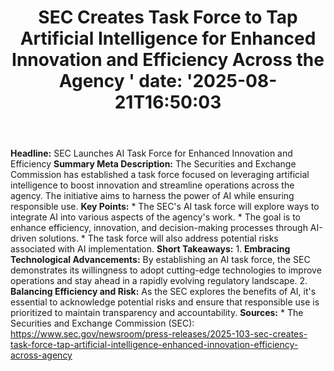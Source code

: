 ﻿---
title: "  SEC Creates Task Force to Tap Artificial Intelligence for Enhanced Innovation and Efficiency Across the Agency
'
date: '2025-08-21T16:50:03"
category: "Markets"
summary: ""
slug: "  sec creates task force to tap artificial intelligence for "
source_urls:
  - "https://www.sec.gov/newsroom/press-releases/2025-103-sec-creates-task-force-tap-artificial-intelligence-enhanced-innovation-efficiency-across-agency"
seo:
  title: "  SEC Creates Task Force to Tap Artificial Intelligence for Enhanced Innovation and Efficiency Across the Agency
 | Hash n Hedge'
  description: '"
  keywords: ["news", "markets", "brief"]
---
**Headline:** SEC Launches AI Task Force for Enhanced Innovation and Efficiency  **Summary Meta Description:** The Securities and Exchange Commission has established a task force focused on leveraging artificial intelligence to boost innovation and streamline operations across the agency. The initiative aims to harness the power of AI while ensuring responsible use.  **Key Points:**  * The SEC's AI task force will explore ways to integrate AI into various aspects of the agency's work. * The goal is to enhance efficiency, innovation, and decision-making processes through AI-driven solutions. * The task force will also address potential risks associated with AI implementation.  **Short Takeaways:**  1. **Embracing Technological Advancements:** By establishing an AI task force, the SEC demonstrates its willingness to adopt cutting-edge technologies to improve operations and stay ahead in a rapidly evolving regulatory landscape. 2. **Balancing Efficiency and Risk:** As the SEC explores the benefits of AI, it's essential to acknowledge potential risks and ensure that responsible use is prioritized to maintain transparency and accountability.  **Sources:**  * The Securities and Exchange Commission (SEC): https://www.sec.gov/newsroom/press-releases/2025-103-sec-creates-task-force-tap-artificial-intelligence-enhanced-innovation-efficiency-across-agency 
